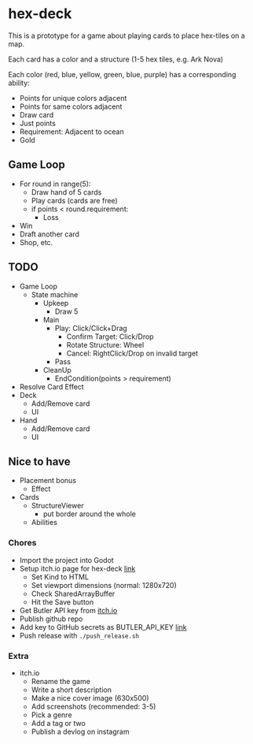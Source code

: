 # hex-deck

This is a prototype for a game about playing cards to place hex-tiles on a map.

Each card has a color and a structure (1-5 hex tiles, e.g. Ark Nova)

Each color (red, blue, yellow, green, blue, purple) has a corresponding ability:

- Points for unique colors adjacent
- Points for same colors adjacent
- Draw card
- Just points
- Requirement: Adjacent to ocean
- Gold

## Game Loop

- For round in range(5):
  - Draw hand of 5 cards
  - Play cards (cards are free)
  - if points < round.requirement:
    - Loss
- Win
- Draft another card
- Shop, etc.

## TODO

- Game Loop
  - State machine
    - Upkeep
      - Draw 5
    - Main
      - Play: Click/Click+Drag
        - Confirm Target: Click/Drop
        - Rotate Structure: Wheel
        - Cancel: RightClick/Drop on invalid target
      - Pass
    - CleanUp
      - EndCondition(points > requirement)
- Resolve Card Effect
- Deck
  - Add/Remove card
  - UI
- Hand
  - Add/Remove card
  - UI

## Nice to have

- Placement bonus
  - Effect
- Cards
  - StructureViewer
    - put border around the whole
  - Abilities

### Chores

- Import the project into Godot
- Setup itch.io page for hex-deck [link](https://itch.io/game/new)
  - Set Kind to HTML
  - Set viewport dimensions (normal: 1280x720)
  - Check SharedArrayBuffer
  - Hit the Save button
- Get Butler API key from [itch.io](https://itch.io/user/settings/api-keys)
- Publish github repo
- Add key to GitHub secrets as BUTLER_API_KEY [link](https://github.com/bjornarprytz/hex-deck/settings/secrets/actions)
- Push release with `./push_release.sh`

### Extra

- itch.io
  - Rename the game
  - Write a short description
  - Make a nice cover image (630x500)
  - Add screenshots (recommended: 3-5)
  - Pick a genre
  - Add a tag or two
  - Publish a devlog on instagram

